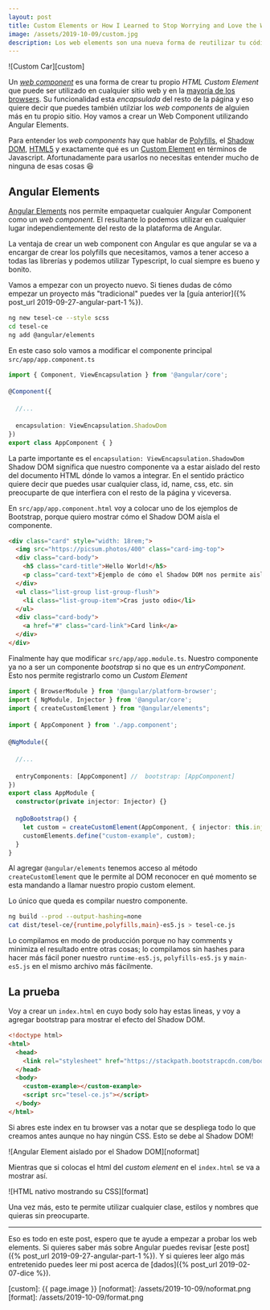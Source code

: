 ```yaml
---
layout: post
title: Custom Elements or How I Learned to Stop Worrying and Love the Web Components
image: /assets/2019-10-09/custom.jpg
description: Los web elements son una nueva forma de reutilizar tu código en desarrollo web. ¿Cómo hacerlos?
---
```


![Custom Car][custom]

Un [_web component_](https://developer.mozilla.org/en-US/docs/Web/Web_Components) es una forma de crear tu propio  _HTML Custom Element_ que puede ser utilizado en cualquier sitio web y en la [mayoría de los browsers](https://www.webcomponents.org/). Su funcionalidad esta _encapsulada_ del resto de la página y eso quiere decir que puedes también utilziar los _web components_ de alguien más en tu propio sitio. Hoy vamos a crear un Web Component utilizando Angular Elements.

<!--more-->

Para entender los _web components_ hay que hablar de [Polyfills](https://developer.mozilla.org/en-US/docs/Glossary/Polyfill), el [Shadow DOM](https://developer.mozilla.org/en-US/docs/Web/Web_Components/Using_shadow_DOM), [HTML5](https://developer.mozilla.org/en-US/docs/Web/HTML/Element/template) y exactamente qué es un [Custom Element](https://developer.mozilla.org/en-US/docs/Web/API/CustomElementRegistry) en términos de Javascript. Afortunadamente para usarlos no necesitas entender mucho de ninguna de esas cosas :laughing:

## Angular Elements

[Angular Elements](https://angular.io/guide/elements) nos permite empaquetar cualquier Angular Component como un _web component._ El resultante lo podemos utilizar en cualquier lugar independientemente del resto de la plataforma de Angular.

La ventaja de crear un web component con Angular es que angular se va a encargar de crear los polyfills que necesitamos, vamos a tener acceso a todas las librerías y podemos utilizar Typescript, lo cual siempre es bueno y bonito.

Vamos a empezar con un proyecto nuevo. Si tienes dudas de cómo empezar un proyecto más "tradicional" puedes ver la [guía anterior]({% post_url 2019-09-27-angular-part-1 %}).

```bash
ng new tesel-ce --style scss
cd tesel-ce
ng add @angular/elements
```

En este caso solo vamos a modificar el componente principal `src/app/app.component.ts`

```typescript
import { Component, ViewEncapsulation } from '@angular/core';

@Component({

  //...

  encapsulation: ViewEncapsulation.ShadowDom
})
export class AppComponent { }
```

La parte importante es el `encapsulation: ViewEncapsulation.ShadowDom` Shadow DOM  significa que nuestro componente va a estar aislado del resto del documento HTML dónde lo vamos a integrar. En el sentido práctico quiere decir que puedes usar cualquier class, id, name, css, etc. sin preocuparte de que interfiera con el resto de la página y viceversa.

En `src/app/app.component.html` voy a colocar uno de los ejemplos de Bootstrap, porque quiero mostrar cómo el Shadow DOM aisla el componente.

```html
<div class="card" style="width: 18rem;">
  <img src="https://picsum.photos/400" class="card-img-top">
  <div class="card-body">
    <h5 class="card-title">Hello World!</h5>
    <p class="card-text">Ejemplo de cómo el Shadow DOM nos permite aislar el component.</p>
  </div>
  <ul class="list-group list-group-flush">
    <li class="list-group-item">Cras justo odio</li>
  </ul>
  <div class="card-body">
    <a href="#" class="card-link">Card link</a>
  </div>
</div>
```

Finalmente hay que modificar `src/app/app.module.ts`. Nuestro componente ya no a ser un componente _bootstrap_ si no que es un _entryComponent_. Esto nos permite registrarlo como un _Custom Element_

```typescript
import { BrowserModule } from '@angular/platform-browser';
import { NgModule, Injector } from '@angular/core';
import { createCustomElement } from "@angular/elements";

import { AppComponent } from './app.component';

@NgModule({

  //...

  entryComponents: [AppComponent] //  bootstrap: [AppComponent]
})
export class AppModule {
  constructor(private injector: Injector) {}

  ngDoBootstrap() {
    let custom = createCustomElement(AppComponent, { injector: this.injector });
    customElements.define("custom-example", custom);
  }
}
```

Al agregar `@angular/elements` tenemos acceso al método `createCustomElement` que le permite al DOM reconocer en qué momento se esta mandando a llamar nuestro propio custom element.

Lo único que queda es compilar nuestro componente.

```bash
ng build --prod --output-hashing=none
cat dist/tesel-ce/{runtime,polyfills,main}-es5.js > tesel-ce.js
```

Lo compilamos en modo de producción porque no hay comments y minimiza el resultado entre otras cosas; lo compilamos sin hashes para hacer más fácil poner nuestro `runtime-es5.js`, `polyfills-es5.js` y `main-es5.js` en el mismo archivo más fácilmente.

## La prueba

Voy a crear un `index.html` en cuyo body solo hay estas lineas, y voy a agregar bootstrap para mostrar el efecto del Shadow DOM.

```html
<!doctype html>
<html>
  <head>
    <link rel="stylesheet" href="https://stackpath.bootstrapcdn.com/bootstrap/4.3.1/css/bootstrap.min.css" integrity="sha384-ggOyR0iXCbMQv3Xipma34MD+dH/1fQ784/j6cY/iJTQUOhcWr7x9JvoRxT2MZw1T" crossorigin="anonymous">
  </head>
  <body>
    <custom-example></custom-example>
    <script src="tesel-ce.js"></script>
  </body>
</html>
```

Si abres este index en tu browser vas a notar que se despliega todo lo que creamos antes aunque no hay ningún CSS. Esto se debe al Shadow DOM!

![Angular Element aislado por el Shadow DOM][noformat]

Mientras que si colocas el html del _custom element_ en el `index.html` se va a mostrar así.

![HTML nativo mostrando su CSS][format]

Una vez más, esto te permite utilizar cualquier clase, estilos y nombres que quieras sin preocuparte.

---

Eso es todo en este post, espero que te ayude a empezar a probar los web elements. Si quieres saber más sobre Angular puedes revisar [este post]({% post_url 2019-09-27-angular-part-1 %}). Y si quieres leer algo más entretenido puedes leer mi post acerca de [dados]({% post_url 2019-02-07-dice %}).

[custom]: {{ page.image }}
[noformat]: /assets/2019-10-09/noformat.png
[format]: /assets/2019-10-09/format.png
